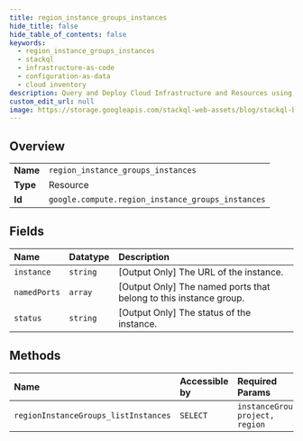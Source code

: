 ```yaml
---
title: region_instance_groups_instances
hide_title: false
hide_table_of_contents: false
keywords:
  - region_instance_groups_instances
  - stackql
  - infrastructure-as-code
  - configuration-as-data
  - cloud inventory
description: Query and Deploy Cloud Infrastructure and Resources using SQL
custom_edit_url: null
image: https://storage.googleapis.com/stackql-web-assets/blog/stackql-blog-post-featured-image.png
---
```

  
    

## Overview
<table><tbody>
<tr><td><b>Name</b></td><td><code>region_instance_groups_instances</code></td></tr>
<tr><td><b>Type</b></td><td>Resource</td></tr>
<tr><td><b>Id</b></td><td><code>google.compute.region_instance_groups_instances</code></td></tr>
</tbody></table>

## Fields
| Name | Datatype | Description |
|:-----|:---------|:------------|
| `instance` | `string` | [Output Only] The URL of the instance. |
| `namedPorts` | `array` | [Output Only] The named ports that belong to this instance group. |
| `status` | `string` | [Output Only] The status of the instance. |
## Methods
| Name | Accessible by | Required Params |
|:-----|:--------------|:----------------|
| `regionInstanceGroups_listInstances` | `SELECT` | `instanceGroup, project, region` |
